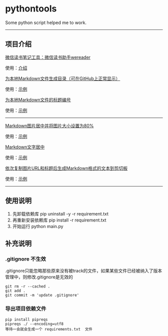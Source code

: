 # pythontools
 Some python script helped me to work.

------

## 项目介绍

[微信读书笔记工具：微信读书助手wereader](https://github.com/liuhao326/pythontools/tree/master/wereader)

使用：[介绍](https://www.cnblogs.com/Higurashi-kagome/p/12872060.html)

[为本地Markdown文件生成目录（可在GitHub上正常显示）](https://github.com/liuhao326/pythontools/blob/master/TOC.py)

使用：[示例](https://www.cnblogs.com/Higurashi-kagome/p/12724993.html#使用实例)

[为本地Markdown文件的标题编号](https://github.com/liuhao326/pythontools/blob/master/AddTitleNumber.py)

使用：[示例](https://www.cnblogs.com/Higurashi-kagome/p/12747857.html#使用实例)

------

[Markdown图片居中并将图片大小设置为80%](https://github.com/liuhao326/pythontools/blob/master/MClipChange.py)

使用：[示例](https://www.cnblogs.com/Higurashi-kagome/p/12497640.html)

[Markdown文字居中](https://github.com/liuhao326/pythontools/blob/master/Mcenter.py)

使用：[示例](https://www.cnblogs.com/Higurashi-kagome/p/12724875.html)

[依次复制图片URL和标题后生成Markdown格式的文本到剪切板](https://github.com/liuhao326/pythontools/blob/master/Mclips.py)

使用：[示例](https://www.cnblogs.com/Higurashi-kagome/p/12497601.html#使用实例)

---
## 使用说明
1. 先卸载依赖库
pip uninstall -y -r requirement.txt
2.  再重新安装依赖库
pip install -r requirement.txt
3. 开始运行
python main.py

## 补充说明
### .gitignore 不生效
.gitignore只能忽略那些原来没有被track的文件，如果某些文件已经被纳入了版本管理中，则修改.gitignore是无效的
```shell script
git rm -r --cached .
git add .
git commit -m 'update .gitignore'
```

### 导出项目依赖文件
```shell script
pip install pipreqs
pipreqs ./ --encoding=utf8
等待一会就会生成一个 requirements.txt  文件
```

